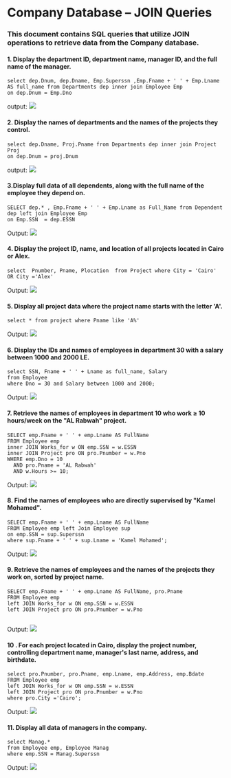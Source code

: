 ﻿# Company Database – JOIN Queries
### This document contains SQL queries that utilize JOIN operations to retrieve data from the Company database.
#### 1. Display the department ID, department name, manager ID, and the full name of the manager.
```
select dep.Dnum, dep.Dname, Emp.Superssn ,Emp.Fname + ' ' + Emp.Lname AS full_name from Departments dep inner join Employee Emp
on dep.Dnum = Emp.Dno
```
output:
![](./images/1.png)

#### 2. Display the names of departments and the names of the projects they control. 
```
select dep.Dname, Proj.Pname from Departments dep inner join Project Proj
on dep.Dnum = proj.Dnum

``` 
output:
![](./images/2.PNG)

#### 3.Display full data of all dependents, along with the full name of the employee they depend on. 
```
SELECT dep.* , Emp.Fname + ' ' + Emp.Lname as Full_Name from Dependent dep left join Employee Emp 
on Emp.SSN  = dep.ESSN

```

Output:
![](./images/3.PNG)

#### 4. Display the project ID, name, and location of all projects located in Cairo or Alex. 
```
select  Pnumber, Pname, Plocation  from Project where City = 'Cairo' OR City ='Alex'

```

Output:
![](./images/4.PNG)

#### 5. Display all project data where the project name starts with the letter 'A'. 
```
select * from project where Pname like 'A%'

```
Output:
![](./images/5.PNG)

#### 6. Display the IDs and names of employees in department 30 with a salary between 1000 and 2000 LE. 
```
select SSN, Fname + ' ' + Lname as full_name, Salary 
from Employee 
where Dno = 30 and Salary between 1000 and 2000;
```

Output:
![](./images/6.PNG)

#### 7. Retrieve the names of employees in department 10 who work ≥ 10 hours/week on the "AL Rabwah" project. 
```
SELECT emp.Fname + ' ' + emp.Lname AS FullName
FROM Employee emp
inner JOIN Works_for w ON emp.SSN = w.ESSN
inner JOIN Project pro ON pro.Pnumber = w.Pno
WHERE emp.Dno = 10 
  AND pro.Pname = 'AL Rabwah' 
  AND w.Hours >= 10; 
```

Output:
![](./images/7.PNG)

#### 8. Find the names of employees who are directly supervised by "Kamel Mohamed". 
```		
SELECT emp.Fname + ' ' + emp.Lname AS FullName
FROM Employee emp left Join Employee sup
on emp.SSN = sup.Superssn
where sup.Fname + ' ' + sup.Lname = 'Kamel Mohamed';
```

Output:
![](./images/8.PNG)

#### 9. Retrieve the names of employees and the names of the projects they work on, sorted by project name. 
```
SELECT emp.Fname + ' ' + emp.Lname AS FullName, pro.Pname
FROM Employee emp
left JOIN Works_for w ON emp.SSN = w.ESSN
left JOIN Project pro ON pro.Pnumber = w.Pno


```

Output:
![](./images/9.PNG)
#### 10 . For each project located in Cairo, display the project number, controlling department name, manager's last name, address, and birthdate.
```
select pro.Pnumber, pro.Pname, emp.Lname, emp.Address, emp.Bdate
FROM Employee emp
left JOIN Works_for w ON emp.SSN = w.ESSN
left JOIN Project pro ON pro.Pnumber = w.Pno
where pro.City ='Cairo';
```

Output:
![](./images/10.PNG)

#### 11. Display all data of managers in the company.
```
select Manag.* 
from Employee emp, Employee Manag
where emp.SSN = Manag.Superssn

```
Output:
![](./images/11.PNG)
















